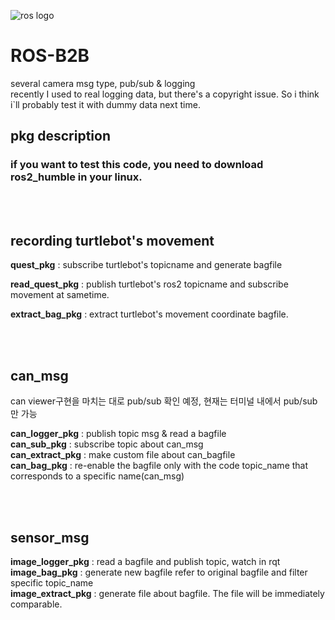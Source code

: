 
![ros logo](https://github.com/JeongWilly/ROS-B2B/assets/109045231/7de15729-4c50-42af-8adb-38c4095c04e4)
# ROS-B2B  
several camera msg type, pub/sub & logging  
recently I used to real logging data, but there's a copyright issue. So i think i`ll probably test it with dummy data next time.


## pkg description 
###  if you want to test this code, you need to download ros2_humble in your linux.  

<br></br>
## recording turtlebot's movement
<b>quest_pkg</b> : subscribe turtlebot's topicname and generate bagfile  

<b>read_quest_pkg</b> : publish turtlebot's ros2 topicname and subscribe movement at sametime.  

<b>extract_bag_pkg</b> : extract turtlebot's movement coordinate bagfile.  


<br></br>  
## can_msg
can viewer구현을 마치는 대로 pub/sub 확인 예정, 현재는 터미널 내에서 pub/sub만 가능

<b>can_logger_pkg</b> : publish topic msg & read a bagfile   
<b>can_sub_pkg</b> : subscribe topic about can_msg    
<b>can_extract_pkg</b> : make custom file about can_bagfile  
<b>can_bag_pkg</b> : re-enable the bagfile only with the code topic_name that corresponds to a specific name(can_msg)

<br></br>
## sensor_msg  
<b>image_logger_pkg</b> : read a bagfile and publish topic, watch in rqt   
<b>image_bag_pkg</b> : generate new bagfile refer to original bagfile and filter specific topic_name  
<b>image_extract_pkg</b> : generate file about bagfile. The file will be immediately comparable.
